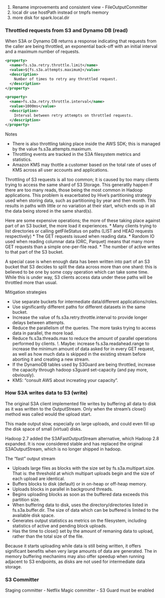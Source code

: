 1. Rename improvements and consistent view - FileOutputCommitter
2. local dir use hostPath instead or tmpfs memory
3. more disk for spark.local.dir


### Throttled requests from S3 and Dynamo DB (read)
When S3A or Dynamo DB returns a response indicating that requests from the caller are being throttled, an exponential back-off with an initial interval and a maximum number of requests.

```xml
<property>
  <name>fs.s3a.retry.throttle.limit</name>
  <value>${fs.s3a.attempts.maximum}</value>
  <description>
    Number of times to retry any throttled request.
  </description>
</property>

<property>
  <name>fs.s3a.retry.throttle.interval</name>
  <value>1000ms</value>
  <description>
    Interval between retry attempts on throttled requests.
  </description>
</property>
```


Notes

- There is also throttling taking place inside the AWS SDK; this is managed by the value fs.s3a.attempts.maximum.
- Throttling events are tracked in the S3A filesystem metrics and statistics.
- Amazon KMS may thottle a customer based on the total rate of uses of KMS across all user accounts and applications.

Throttling of S3 requests is all too common; it is caused by too many clients trying to access the
same shard of S3 Storage. This generatlly happen if there are too many reads, those being the most common in Hadoop applications. This problem is exacerbated by Hive’s partitioning strategy used when storing data, such as partitioning by year and then month. This results in paths with little or no variation at their start, which ends up in all the data being stored in the same shard(s).

Here are some expensive operations; the more of these taking place against part of an S3 bucket, the more load it experiences. * Many clients trying to list directories or calling getFileStatus on paths (LIST and HEAD requests respectively) * The GET requests issued when reading data. * Random IO used when reading columnar data (ORC, Parquet) means that many more GET requests than a simple one-per-file read. * The number of active writes to that part of the S3 bucket.

A special case is when enough data has been written into part of an S3 bucket that S3 decides to split the data across more than one shard: this is believed to be one by some copy operation which can take some time. While this is under way, S3 clients access data under these paths will be throttled more than usual.

Mitigation strategies

- Use separate buckets for intermediate data/different applications/roles.
- Use significantly different paths for different datasets in the same bucket.
- Increase the value of fs.s3a.retry.throttle.interval to provide longer delays between attempts.
- Reduce the parallelism of the queries. The more tasks trying to access data in parallel, the more load.
- Reduce fs.s3a.threads.max to reduce the amount of parallel operations performed by clients. !. Maybe: increase fs.s3a.readahead.range to increase the minimum amount of data asked for in every GET request, as well as how much data is skipped in the existing stream before aborting it and creating a new stream.
- If the DynamoDB tables used by S3Guard are being throttled, increase the capacity through hadoop s3guard set-capacity (and pay more, obviously).
- KMS: “consult AWS about increating your capacity”.


### How S3A writes data to S3 (write)

The original S3A client implemented file writes by buffering all data to disk as it was written to the OutputStream. Only when the stream’s close() method was called would the upload start.

This made output slow, especially on large uploads, and could even fill up the disk space of small (virtual) disks.

Hadoop 2.7 added the S3AFastOutputStream alternative, which Hadoop 2.8 expanded. It is now considered stable and has replaced the original S3AOutputStream, which is no longer shipped in hadoop.

The “fast” output stream

- Uploads large files as blocks with the size set by fs.s3a.multipart.size. That is: the threshold at which multipart uploads begin and the size of each upload are identical.
- Buffers blocks to disk (default) or in on-heap or off-heap memory.
- Uploads blocks in parallel in background threads.
- Begins uploading blocks as soon as the buffered data exceeds this partition size.
- When buffering data to disk, uses the directory/directories listed in fs.s3a.buffer.dir. The size of data which can be buffered is limited to the available disk space.
- Generates output statistics as metrics on the filesystem, including statistics of active and pending block uploads.
- Has the time to close() set by the amount of remaning data to upload, rather than the total size of the file.

Because it starts uploading while data is still being written, it offers significant benefits when very large amounts of data are generated. The in memory buffering mechanims may also offer speedup when running adjacent to S3 endpoints, as disks are not used for intermediate data storage.



### S3 Committer

Staging committer - Netflix
Magic committer - S3 Guard must be enabled